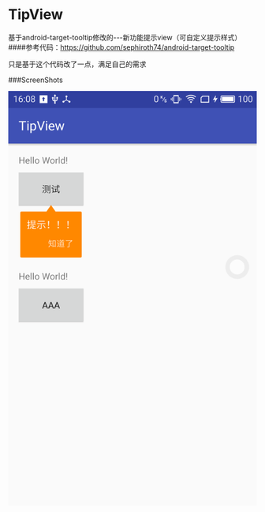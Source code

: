 # TipView
基于android-target-tooltip修改的---新功能提示view（可自定义提示样式）
####参考代码：https://github.com/sephiroth74/android-target-tooltip

只是基于这个代码改了一点，满足自己的需求

###ScreenShots

![image](https://github.com/yaoyao0719/TipView/blob/master/screenshots/1.png)

